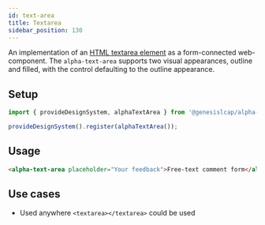 ```yaml
---
id: text-area
title: Textarea
sidebar_position: 130
---
```


An implementation of an [HTML textarea element](https://developer.mozilla.org/en-US/docs/Web/HTML/Element/textarea) as a form-connected web-component. The `alpha-text-area` supports two visual appearances, outline and filled, with the control defaulting to the outline appearance.

## Setup

```ts
import { provideDesignSystem, alphaTextArea } from '@genesislcap/alpha-design-system';

provideDesignSystem().register(alphaTextArea());
```

## Usage

```html live
<alpha-text-area placeholder="Your feedback">Free-text comment form</alpha-text-area>
```

## Use cases

* Used anywhere `<textarea></textarea>` could be used

